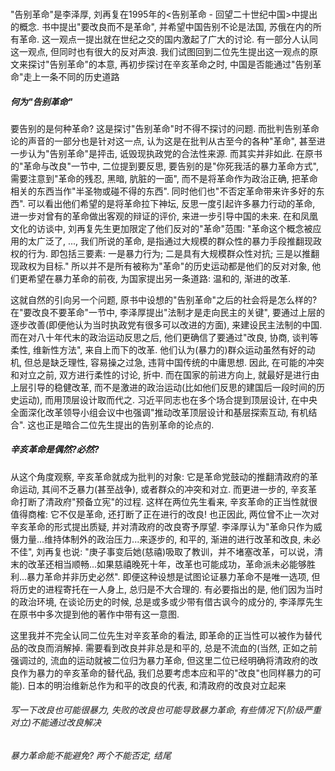 ###

"告别革命"是李泽厚, 刘再复在1995年的<告别革命 - 回望二十世纪中国>中提出的概念. 书中提出"要改良而不是革命", 并希望中国告别不论是法国, 苏俄在内的所有革命. 这一观点一提出就在世纪之交的国内激起了广大的讨论. 有一部分人认同这一观点, 但同时也有很大的反对声浪. 我们试图回到二位先生提出这一观点的原文来探讨"告别革命"的本意, 再初步探讨在辛亥革命之时, 中国是否能通过"告别革命"走上一条不同的历史道路

##### 何为"告别革命"

要告别的是何种革命? 这是探讨"告别革命"时不得不探讨的问题. 而批判告别革命论的声音的一部分也是针对这一点, 认为这是在批判从古至今的各种"革命", 甚至进一步认为"告别革命"是抨击, 诋毁现执政党的合法性来源. 而其实并非如此. 在原书的"革命与改良"一节中, 二位提到要反思, 要告别的是"你死我活的暴力革命方式", 需要注意到"革命的残忍, 黑暗, 肮脏的一面", 而不是将革命作为政治正确, 把革命相关的东西当作"半圣物或碰不得的东西". 同时他们也"不否定革命带来许多好的东西". 可以看出他们希望的是将革命拉下神坛, 反思一度引起许多暴力行动的革命, 进一步对曾有的革命做出客观的辩证的评价, 来进一步引导中国的未来. 在和凤凰文化的访谈中, 刘再复先生更加限定了他们反对的"革命"范围: "革命这个概念被应用的太广泛了, ..., 我们所说的革命, 是指通过大规模的群众性的暴力手段推翻现政权的行为. 即包括三要素: 一是暴力行为; 二是具有大规模群众性对抗; 三是以推翻现政权为目标." 所以并不是所有被称为"革命"的历史运动都是他们的反对对象, 他们更希望在暴力革命的前夜, 为国家提出另一条道路: 温和的, 渐进的改革.

这就自然的引向另一个问题, 原书中设想的"告别革命"之后的社会将是怎么样的? 在"要改良不要革命"一节中, 李泽厚提出"法制才是走向民主的关键", 要通过上层的逐步改善(即便他认为当时执政党有很多可以改进的方面), 来建设民主法制的中国. 而在对八十年代末的政治运动反思之后, 他们更确信了要通过"改良, 协商, 谈判等柔性, 维新性方法", 来自上而下的改革. 他们认为(暴力的)群众运动虽然有好的动机, 但总是缺乏理性, 容易操之过急, 违背中国传统的中庸思想. 因此, 在可能的冲突和对立之前, 双方进行柔性的讨论, 折中. 而在国家的前进方向上, 就最好是进行由上层引导的稳健改革, 而不是激进的政治运动(比如他们反思的建国后一段时间的历史运动), 而用顶层设计取而代之. 习近平同志也在多个场合提到顶层设计, 在中央全面深化改革领导小组会议中也强调"推动改革顶层设计和基层探索互动, 有机结合". 这也正是暗合二位先生提出的告别革命的论点的.

##### 辛亥革命是偶然?必然?

从这个角度观察, 辛亥革命就成为批判的对象: 它是革命党鼓动的推翻清政府的革命运动, 其间不乏暴力(甚至战争), 或者群众的冲突和对立. 而更进一步的, 辛亥革命打断了清政府"预备立宪"的过程. 这样在两位先生看来, 辛亥革命的正当性就很值得商榷: 它不仅是革命, 还打断了正在进行的改良! 也正因此, 两位曾不止一次对辛亥革命的形式提出质疑, 并对清政府的改良寄予厚望. 李泽厚认为"革命只作为威慑力量...维持体制外的政治压力...来逐步的, 和平的, 渐进的进行改革和改良, 未必不佳", 刘再复也说: "庚子事变后她(慈禧)吸取了教训，并不堵塞改革，可以说，清末的改革还相当顺畅...如果慈禧晚死十年，改革也可能成功，革命派未必能够胜利...暴力革命并非历史必然". 即便这种设想是试图论证暴力革命不是唯一选项, 但将历史的进程寄托在一人身上, 总归是不大合理的. 有必要指出的是, 他们因为当时的政治环境, 在谈论历史的时候, 总是或多或少带有借古讽今的成分的, 李泽厚先生在原书中多次提到他的著作中带有这一意图.

这里我并不完全认同二位先生对辛亥革命的看法, 即革命的正当性可以被作为替代品的改良而消解掉. 需要看到改良并非总是和平的, 总是不流血的(当然, 正如之前强调过的, 流血的运动就被二位归为暴力革命, 但这里二位已经明确将清政府的改良作为暴力的辛亥革命的替代品, 我们总要考虑本应和平的"改良"也同样暴力的可能). 日本的明治维新总作为和平的改良的代表, 和清政府的改良对立起来

###### 写一下改良也可能很暴力, 失败的改良也可能导致暴力革命, 有些情况下(阶级严重对立)不能通过改良解决

###### 暴力革命能不能避免? 两个不能否定, 结尾
